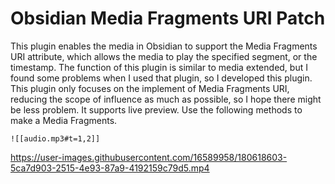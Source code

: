 # Obsidian Media Fragments URI Patch

This plugin enables the media in Obsidian to support the Media Fragments URI attribute, which allows the media to play the specified segment, or the timestamp.
The function of this plugin is similar to media extended, but I found some problems when I used that plugin, so I developed this plugin.
This plugin only focuses on the implement of Media Fragments URI, reducing the scope of influence as much as possible, so I hope there might be less problem.
It supports live preview.
Use the following methods to make a Media Fragments.

```
![[audio.mp3#t=1,2]]
```

https://user-images.githubusercontent.com/16589958/180618603-5ca7d903-2515-4e93-87a9-4192159c79d5.mp4




